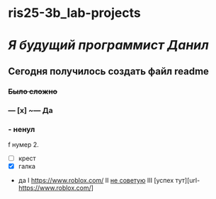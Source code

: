 # ris25-3b_lab-projects
# *Я будущий программист Данил*

## Сегодня получилось создать файл readme ##
###
### **~~Было сложно~~**

### — [x] ~— Да
### - ненул

f нумер
2. 
- [ ]  крест
- [x] галка
* да
I <https://www.roblox.com/>
II [не советую](url "https://www.roblox.com/")
III [успех тут][url-https://www.roblox.com/]
